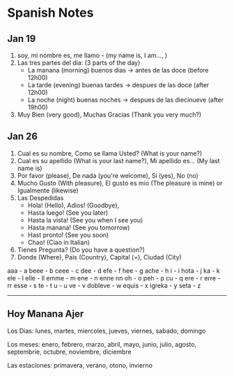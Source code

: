 # Spanish Notes

## Jan 19 
1. soy, mi nombre es, me llamo - (my name is, I am..., )
2. Las tres partes del dia: (3 parts of the day)
    - La manana (morning) buenos dias 
        -> antes de las doce (before 12h00)
    - La tarde (evening) buenas tardes
        -> despues de las doce (after 12h00)
    - La noche (night) buenas noches
        -> despues de las diecinueve (after 19h00)
3. Muy Bien (very good), Muchas Gracias (Thank you very much?)

## Jan 26
1. Cual es su nombre, Como se llama Usted? (What is your name?)
2. Cual es su apellido (What is your last name?), Mi apellido es... (My last name is)
3. Por favor (please), De nada (you're welcome), Si (yes), No (no)
5. Mucho Gusto (With pleasure), El gusto es mio (The pleasure is mine) or Igualmente (likewise)
6. Las Despedidas
    - Hola! (Hello), Adios! (Goodbye),
    - Hasta luego! (See you later)
    - Hasta la vista! (See you when I see you)
    - Hasta manana! (See you tomorrow)
    - Hast pronto! (See you soon)
    - Chao! (Ciao in Italian)
7. Tienes Pregunta? (Do you have a question?)
8. Donde (Where), Pais (Country), Capital (=), Ciudad (City)


aaa - a
beee - b
ceee - c
dee - d
efe - f 
hee - g 
ache - h 
i - i
hota - j
ka - k
ele - l
elle - ll
emme - m
ene - n 
enne nn
oh - o
peh - p
cu - q
ere - r
erre - rr
esse - s 
te - t 
u - u 
ve - v
dobleve - w
equis - x
igreka - y
seta - z

----
Hoy
Manana
Ajer
---

Los Dias: 
lunes, martes, miercoles, jueves, viernes, sabado, domingo

Los meses:
enero, febrero, marzo, abril, mayo, junio, julio, agosto, septembrie, octubre, noviembre, diciembre

Las estaciones:
primavera, verano, otono, invierno

